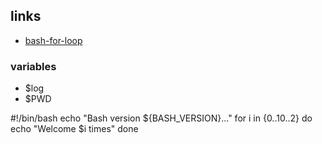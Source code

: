 
## links
- [bash-for-loop](https://www.cyberciti.biz/faq/bash-for-loop/)

### variables
- $log
- $PWD

#!/bin/bash
echo "Bash version ${BASH_VERSION}..."
for i in {0..10..2}
    do 
        echo "Welcome $i times"
    done